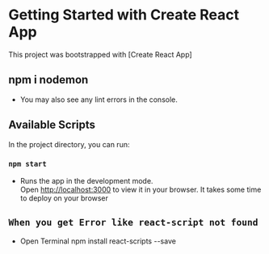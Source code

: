 # Getting Started with Create React App

This project was bootstrapped with [Create React App]

## npm i nodemon

- You may also see any lint errors in the console.

## Available Scripts

In the project directory, you can run:

### `npm start`

- Runs the app in the development mode.\
  Open [http://localhost:3000](http://localhost:3000) to view it in your browser.
  It takes some time to deploy on your browser

## `When you get Error like react-script not found`

- Open Terminal npm install react-scripts --save
